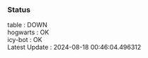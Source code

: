 ### Status


table : DOWN  
hogwarts : OK  
icy-bot : OK  
Latest Update : 2024-08-18 00:46:04.496312
